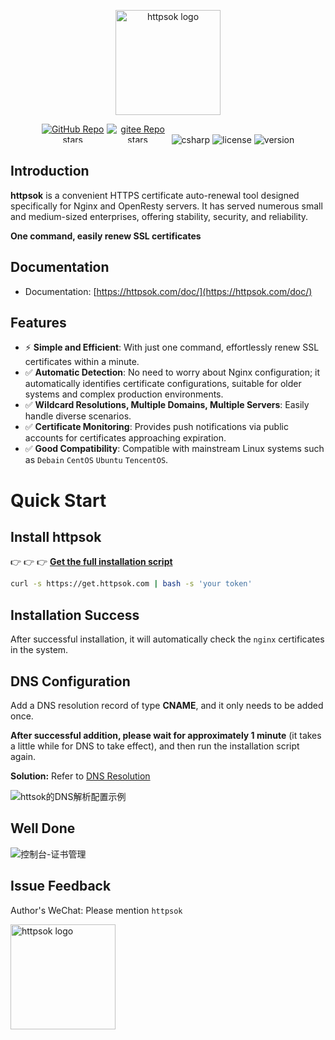 <p align="center"><a href="https://httpsok.com/doc/" target="_blank"><img width="168" src="https://httpsok.com/dassets/httpsok-logo.png" alt="httpsok logo"></a></p>

<p align="center">
  <a href="https://github.com/httpsok/httpsok" class="link github-link" target="_blank"><img style="max-width: 100px; max-height: 30px;" alt="GitHub Repo stars" src="https://img.shields.io/github/stars/httpsok/httpsok?style=social"></a>
  <a href="https://gitee.com/httpsok/httpsok" class="link gitee-link" target="_blank"><img style="max-width: 100px; max-height: 30px;" alt="gitee Repo stars" src="https://gitee.com/httpsok/httpsok/badge/star.svg"></a>
  <img style="max-width: 100px; max-height: 30px;" alt="csharp" src="https://img.shields.io/badge/language-shell-brightgreen.svg">
  <img style="max-width: 100px; max-height: 30px;"alt="license" src="https://img.shields.io/badge/license-MIT-blue.svg">
  <img style="max-width: 100px; max-height: 30px;"alt="version" src="https://img.shields.io/badge/version-1.9.0-brightgreen">
</p>

## Introduction

**httpsok** is a convenient HTTPS certificate auto-renewal tool designed specifically for Nginx and OpenResty servers. It has served numerous small and medium-sized enterprises, offering stability, security, and reliability.

**One command, easily renew SSL certificates**

## Documentation

- Documentation: [https://httpsok.com/doc/](https://httpsok.com/doc/)

## Features

- ⚡️ **Simple and Efficient**: With just one command, effortlessly renew SSL certificates within a minute.
- ✅ **Automatic Detection**: No need to worry about Nginx configuration; it automatically identifies certificate configurations, suitable for older systems and complex production environments.
- ✅ **Wildcard Resolutions, Multiple Domains, Multiple Servers**: Easily handle diverse scenarios.
- ✅ **Certificate Monitoring**: Provides push notifications via public accounts for certificates approaching expiration.
- ✅ **Good Compatibility**: Compatible with mainstream Linux systems such as `Debain` `CentOS` `Ubuntu` `TencentOS`.

# Quick Start

## Install httpsok

👉 👉 👉 **[Get the full installation script](https://httpsok.com/?p=4c9n)**

[//]: # (<img  src="https://httpsok.com/dassets/image-20240321174206431.png" style="width=300px;" width=300  />)

```bash
curl -s https://get.httpsok.com | bash -s 'your token'
```

## Installation Success

After successful installation, it will automatically check the `nginx` certificates in the system.

## DNS Configuration

Add a DNS resolution record of type **CNAME**, and it only needs to be added once.

**After successful addition, please wait for approximately 1 minute** (it takes a little while for DNS to take effect), and then run the installation script again.

**Solution:** Refer to [DNS Resolution](https://httpsok.com/doc/guide/dns.html)

![httsok的DNS解析配置示例](https://httpsok.com/dassets/image-20240314024435126.png)

## Well Done

![控制台-证书管理](https://httpsok.com/dassets/image-20240331223307623.png)

## Issue Feedback

Author's WeChat: Please mention `httpsok`

<img width="168" src="https://httpsok.com/dassets/qrcode.png" alt="httpsok logo">
